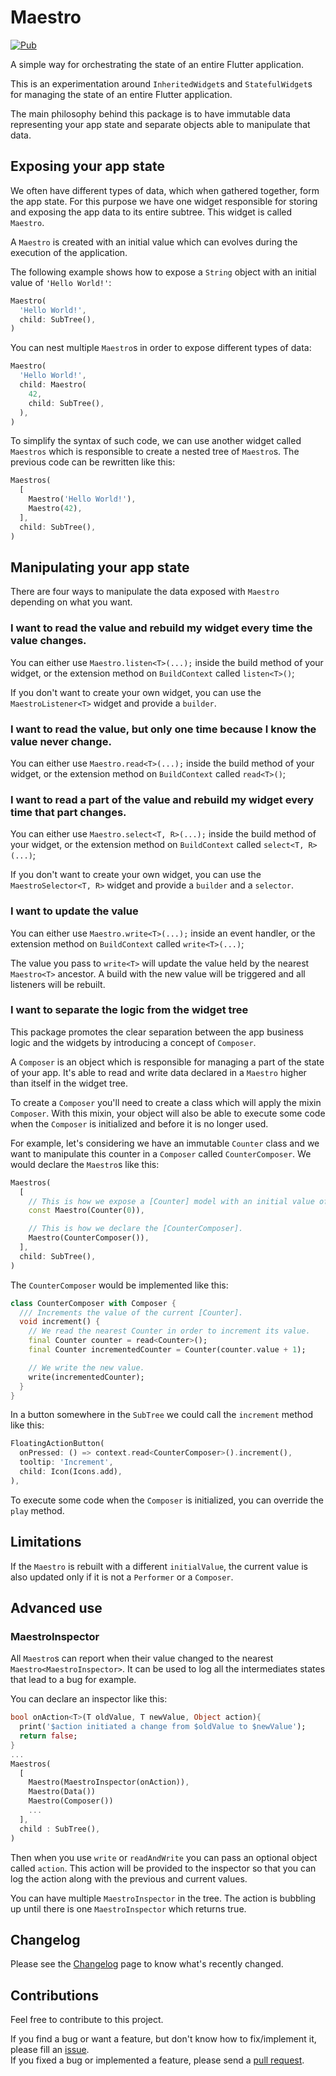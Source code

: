 # Maestro

[![Pub](https://img.shields.io/pub/v/maestro.svg)](https://pub.dartlang.org/packages/maestro)

A simple way for orchestrating the state of an entire Flutter application.

This is an experimentation around `InheritedWidget`s and `StatefulWidget`s for managing the state of an entire Flutter application.

The main philosophy behind this package is to have immutable data representing your app state and separate objects able to manipulate that data.

## Exposing your app state

We often have different types of data, which when gathered together, form the app state.
For this purpose we have one widget responsible for storing and exposing the app data to its entire subtree. This widget is called `Maestro`.

A `Maestro` is created with an initial value which can evolves during the execution of the application.

The following example shows how to expose a `String` object with an initial value of `'Hello World!'`:
```dart
Maestro(
  'Hello World!',
  child: SubTree(),
)
```

You can nest multiple `Maestro`s in order to expose different types of data:
```dart
Maestro(
  'Hello World!',
  child: Maestro(
    42,
    child: SubTree(),
  ),
)
```

To simplify the syntax of such code, we can use another widget called `Maestros` which is responsible to create a nested tree of `Maestro`s.
The previous code can be rewritten like this:
```dart
Maestros(
  [
    Maestro('Hello World!'),
    Maestro(42),
  ],
  child: SubTree(),
)
```

## Manipulating your app state

There are four ways to manipulate the data exposed with `Maestro` depending on what you want.

### I want to read the value and rebuild my widget every time the value changes.

You can either use `Maestro.listen<T>(...);` inside the build method of your widget, or the extension method on `BuildContext` called `listen<T>()`;

If you don't want to create your own widget, you can use the `MaestroListener<T>` widget and provide a `builder`.

### I want to read the value, but only one time because I know the value never change.

You can either use `Maestro.read<T>(...);` inside the build method of your widget, or the extension method on `BuildContext` called `read<T>()`;

### I want to read a part of the value and rebuild my widget every time that part changes.

You can either use `Maestro.select<T, R>(...);` inside the build method of your widget, or the extension method on `BuildContext` called `select<T, R>(...)`;

If you don't want to create your own widget, you can use the `MaestroSelector<T, R>` widget and provide a `builder` and a `selector`.

### I want to update the value

You can either use `Maestro.write<T>(...);` inside an event handler, or the extension method on `BuildContext` called `write<T>(...)`;

The value you pass to `write<T>` will update the value held by the nearest `Maestro<T>` ancestor. A build with the new value will be triggered and all listeners will be rebuilt.

### I want to separate the logic from the widget tree

This package promotes the clear separation between the app business logic and the widgets by introducing a concept of `Composer`.

A `Composer` is an object which is responsible for managing a part of the state of your app. It's able to read and write data declared in a `Maestro` higher than itself in the widget tree.

To create a `Composer` you'll need to create a class which will apply the mixin `Composer`. With this mixin, your object will also be able to execute some code when the `Composer` is initialized and before it is no longer used.

For example, let's considering we have an immutable `Counter` class and we want to manipulate this counter in a `Composer` called `CounterComposer`.
We would declare the `Maestro`s like this:

```dart
Maestros(
  [
    // This is how we expose a [Counter] model with an initial value of 0.
    const Maestro(Counter(0)),

    // This is how we declare the [CounterComposer].
    Maestro(CounterComposer()),
  ],
  child: SubTree(),
)
```

The `CounterComposer` would be implemented like this:

```dart
class CounterComposer with Composer {
  /// Increments the value of the current [Counter].
  void increment() {
    // We read the nearest Counter in order to increment its value.
    final Counter counter = read<Counter>();
    final Counter incrementedCounter = Counter(counter.value + 1);

    // We write the new value.
    write(incrementedCounter);
  }
}
```

In a button somewhere in the `SubTree` we could call the `increment` method like this:

```dart
FloatingActionButton(
  onPressed: () => context.read<CounterComposer>().increment(),
  tooltip: 'Increment',
  child: Icon(Icons.add),
),
```

To execute some code when the `Composer` is initialized, you can override the `play` method.

## Limitations

If the `Maestro` is rebuilt with a different `initialValue`, the current value is also updated only if it is not a `Performer` or a `Composer`.

## Advanced use

### MaestroInspector

All `Maestro`s can report when their value changed to the nearest `Maestro<MaestroInspector>`. It can be used to log all the intermediates states that lead to a bug for example.

You can declare an inspector like this:

```dart
bool onAction<T>(T oldValue, T newValue, Object action){
  print('$action initiated a change from $oldValue to $newValue');
  return false;
}
...
Maestros(
  [
    Maestro(MaestroInspector(onAction)),
    Maestro(Data())
    Maestro(Composer())
    ...
  ],
  child : SubTree(),
)
```

Then when you use `write` or `readAndWrite` you can pass an optional object called `action`. This action will be provided to the inspector so that you can log the action along with the previous and current values.

You can have multiple `MaestroInspector` in the tree. The action is bubbling up until there is one `MaestroInspector` which returns true.

## Changelog

Please see the [Changelog](https://github.com/letsar/maestro/blob/master/CHANGELOG.md) page to know what's recently changed.

## Contributions

Feel free to contribute to this project.

If you find a bug or want a feature, but don't know how to fix/implement it, please fill an [issue](https://github.com/letsar/maestro/issues).  
If you fixed a bug or implemented a feature, please send a [pull request](https://github.com/letsar/maestro/pulls).